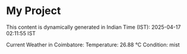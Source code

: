 # My Project

This content is dynamically generated in Indian Time (IST): 2025-04-17 02:11:55 IST


Current Weather in Coimbatore:
Temperature: 26.88 °C
Condition: mist
